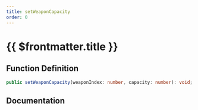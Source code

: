 ```yaml
---
title: setWeaponCapacity
order: 0
---
```


# {{ $frontmatter.title }}

## Function Definition

```ts
public setWeaponCapacity(weaponIndex: number, capacity: number): void;
```

## Documentation

<!--@include: ./parts/setWeaponCapacity.md-->
